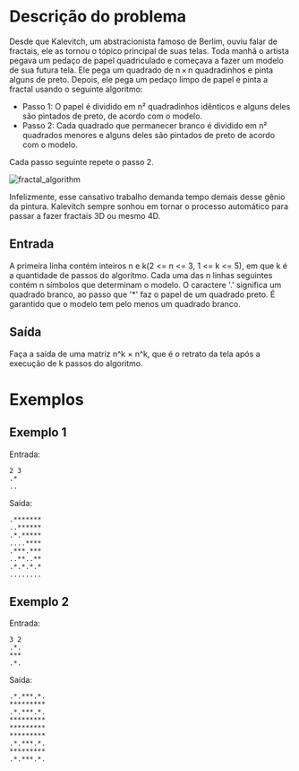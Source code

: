 # Descrição do problema

Desde que Kalevitch, um abstracionista famoso de Berlim, ouviu falar de fractais, ele as tornou o tópico principal de suas telas. Toda manhã o artista pegava um pedaço de papel quadriculado e começava a fazer um modelo de sua futura tela. Ele pega um quadrado de n × n quadradinhos e pinta alguns de preto. Depois, ele pega um pedaço limpo de papel e pinta a fractal usando o seguinte algoritmo:

- Passo 1: O papel é dividido em n² quadradinhos idênticos e alguns deles são pintados de preto, de acordo com o modelo.
- Passo 2: Cada quadrado que permanecer branco é dividido em n² quadrados menores e alguns deles são pintados de preto de acordo com o modelo.

Cada passo seguinte repete o passo 2.

![fractal_algorithm](https://user-images.githubusercontent.com/20410205/111264838-fbf51200-8606-11eb-8a1a-29f8ad713b5a.png)

Infelizmente, esse cansativo trabalho demanda tempo demais desse gênio da pintura. Kalevitch sempre sonhou em tornar o processo automático para passar a fazer fractais 3D ou mesmo 4D.

## Entrada

A primeira linha contém inteiros n e k(2 <= n <= 3, 1 <= k <= 5), em que k é a quantidade de passos do algoritmo. Cada uma das n linhas seguintes contém n símbolos que determinam o modelo. O caractere '.' significa um quadrado branco, ao passo que '*' faz o papel de um quadrado preto. É garantido que o modelo tem pelo menos um quadrado branco.

## Saída

Faça a saída de uma matriz n^k × n^k, que é o retrato da tela após a execução de k passos do algoritmo.

# Exemplos

## Exemplo 1

Entrada:
```text
2 3
.*
..
```
Saída:
```
.*******
..******
.*.*****
....****
.***.***
..**..**
.*.*.*.*
........
```

## Exemplo 2
Entrada:
```
3 2
.*.
***
.*.
```
Saída:
```
.*.***.*.
*********
.*.***.*.
*********
*********
*********
.*.***.*.
*********
.*.***.*.
```
